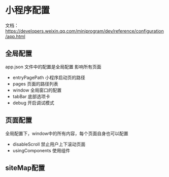 # 小程序配置
文档：https://developers.weixin.qq.com/miniprogram/dev/reference/configuration/app.html

## 全局配置
app.json 文件中的配置是全局配置 影响所有页面
- entryPagePath 小程序启动页的路径
- pages 页面的路径列表
- window 全局窗口的配置
- tabBar 底部选项卡
- debug 开启调试模式

## 页面配置
全局配置下，window中的所有内容，每个页面自身也可以配置
- disableScroll 禁止用户上下滚动页面
- usingComponents 使用组件

## siteMap配置
